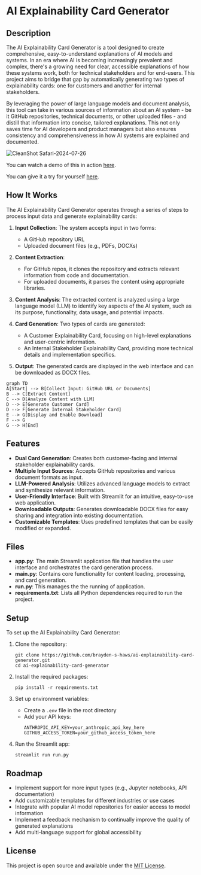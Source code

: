 # AI Explainability Card Generator

## Description

The AI Explainability Card Generator is a tool designed to create comprehensive, easy-to-understand explanations of AI models and systems. In an era where AI is becoming increasingly prevalent and complex, there's a growing need for clear, accessible explanations of how these systems work, both for technical stakeholders and for end-users. This project aims to bridge that gap by automatically generating two types of explainability cards: one for customers and another for internal stakeholders.

By leveraging the power of large language models and document analysis, this tool can take in various sources of information about an AI system - be it GitHub repositories, technical documents, or other uploaded files - and distill that information into concise, tailored explanations. This not only saves time for AI developers and product managers but also ensures consistency and comprehensiveness in how AI systems are explained and documented.

![CleanShot Safari-2024-07-26](https://github.com/user-attachments/assets/637eb3d2-81cb-4224-adfb-d8367f461ed9)

You can watch a demo of this in action [here](https://share.cleanshot.com/RnPnsGR7).

You can give it a try for yourself [here](https://ai-explainability.replit.app).

## How It Works

The AI Explainability Card Generator operates through a series of steps to process input data and generate explainability cards:

1. **Input Collection**: The system accepts input in two forms:
   - A GitHub repository URL
   - Uploaded document files (e.g., PDFs, DOCXs)

2. **Content Extraction**: 
   - For GitHub repos, it clones the repository and extracts relevant information from code and documentation.
   - For uploaded documents, it parses the content using appropriate libraries.

3. **Content Analysis**: The extracted content is analyzed using a large language model (LLM) to identify key aspects of the AI system, such as its purpose, functionality, data usage, and potential impacts.

4. **Card Generation**: Two types of cards are generated:
   - A Customer Explainability Card, focusing on high-level explanations and user-centric information.
   - An Internal Stakeholder Explainability Card, providing more technical details and implementation specifics.

5. **Output**: The generated cards are displayed in the web interface and can be downloaded as DOCX files.

```mermaid
graph TD
A[Start] --> B[Collect Input: GitHub URL or Documents]
B --> C[Extract Content]
C --> D[Analyze Content with LLM]
D --> E[Generate Customer Card]
D --> F[Generate Internal Stakeholder Card]
E --> G[Display and Enable Download]
F --> G
G --> H[End]
```

## Features

- **Dual Card Generation**: Creates both customer-facing and internal stakeholder explainability cards.
- **Multiple Input Sources**: Accepts GitHub repositories and various document formats as input.
- **LLM-Powered Analysis**: Utilizes advanced language models to extract and synthesize relevant information.
- **User-Friendly Interface**: Built with Streamlit for an intuitive, easy-to-use web application.
- **Downloadable Outputs**: Generates downloadable DOCX files for easy sharing and integration into existing documentation.
- **Customizable Templates**: Uses predefined templates that can be easily modified or expanded.

## Files

- **app.py**: The main Streamlit application file that handles the user interface and orchestrates the card generation process.
- **main.py**: Contains core functionality for content loading, processing, and card generation.
- **run.py**: This manages the the running of application.
- **requirements.txt**: Lists all Python dependencies required to run the project.

## Setup

To set up the AI Explainability Card Generator:

1. Clone the repository:
   ```
   git clone https://github.com/brayden-s-haws/ai-explainability-card-generator.git
   cd ai-explainability-card-generator
   ```

2. Install the required packages:
   ```
   pip install -r requirements.txt
   ```

3. Set up environment variables:
   - Create a `.env` file in the root directory
   - Add your API keys:
     ```
     ANTHROPIC_API_KEY=your_anthropic_api_key_here
     GITHUB_ACCESS_TOKEN=your_github_access_token_here
     ```

4. Run the Streamlit app:
   ```
   streamlit run run.py
   ```

## Roadmap

- Implement support for more input types (e.g., Jupyter notebooks, API documentation)
- Add customizable templates for different industries or use cases
- Integrate with popular AI model repositories for easier access to model information
- Implement a feedback mechanism to continually improve the quality of generated explanations
- Add multi-language support for global accessibility

## License

This project is open source and available under the [MIT License](LICENSE).
